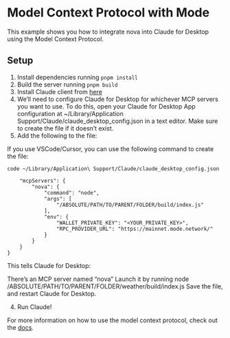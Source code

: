 # Model Context Protocol with Mode

This example shows you how to integrate nova into Claude for Desktop using the Model Context Protocol.

## Setup

1. Install dependencies running `pnpm install`
2. Build the server running `pnpm build`
3. Install Claude client from [here](https://claude.ai/download)
4. We’ll need to configure Claude for Desktop for whichever MCP servers you want to use. To do this, open your Claude for Desktop App configuration at ~/Library/Application Support/Claude/claude_desktop_config.json in a text editor. Make sure to create the file if it doesn’t exist.
5. Add the following to the file:

If you use VSCode/Cursor, you can use the following command to create the file:

```
code ~/Library/Application\ Support/Claude/claude_desktop_config.json
```

```json{
    "mcpServers": {
        "nova": {
            "command": "node",
            "args": [
                "/ABSOLUTE/PATH/TO/PARENT/FOLDER/build/index.js"
            ],
            "env": {
                "WALLET_PRIVATE_KEY": "<YOUR_PRIVATE_KEY>",
                "RPC_PROVIDER_URL": "https://mainnet.mode.network/"
            }
        }
    }
}
```

This tells Claude for Desktop:

There’s an MCP server named “nova”
Launch it by running node /ABSOLUTE/PATH/TO/PARENT/FOLDER/weather/build/index.js
Save the file, and restart Claude for Desktop.


4. Run Claude!

For more information on how to use the model context protocol, check out the [docs](https://modelcontextprotocol.io/quickstart/server).
